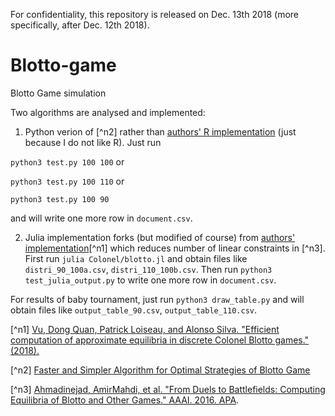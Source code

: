 For confidentiality, this repository is released on Dec. 13th 2018 (more specifically, after Dec. 12th 2018).


# Blotto-game
Blotto Game simulation

Two algorithms are analysed and implemented:
1. Python verion of [^n2] rather than [authors' R implementation](https://github.com/dongquan11/Approx_discrete_Blotto) (just because I do not like R).
Just run 

```python3 test.py 100 100``` or 

```python3 test.py 100 110``` or

```python3 test.py 100 90```

and will write one more row in ```document.csv```.

2. Julia implementation forks (but modified of course) from [authors' implementation](github.com/Soben713/ColonelBlotto)[^n1] which reduces number of linear constraints in [^n3].
First run ```julia Colonel/blotto.jl``` and obtain files like ```distri_90_100a.csv```, ```distri_110_100b.csv```. Then run ```python3 test_julia_output.py``` to write one more row in ```document.csv```.

For results of baby tournament, just run ```python3 draw_table.py``` and will obtain files like ```output_table_90.csv```, ```output_table_110.csv```.


[^n1] [Vu, Dong Quan, Patrick Loiseau, and Alonso Silva. "Efficient computation of approximate equilibria in discrete Colonel Blotto games." (2018).](https://hal.archives-ouvertes.fr/hal-01787505/)

[^n2] [Faster and Simpler Algorithm for Optimal Strategies of Blotto Game](http://www.aaai.org/ocs/index.php/AAAI/AAAI17/paper/download/14980/13777)

[^n3] [Ahmadinejad, AmirMahdi, et al. "From Duels to Battlefields: Computing Equilibria of Blotto and Other Games." AAAI. 2016.
APA](http://www.aaai.org/ocs/index.php/AAAI/AAAI16/paper/download/12163/11607).
